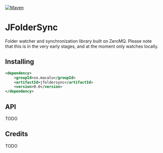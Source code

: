 [![Maven](https://img.shields.io/maven-central/v/so.macalu/jfoldersync.svg)](http://mvnrepository.com/artifact/so.macalu/jfoldersync)
# JFolderSync

Folder watcher and synchronization library built on ZeroMQ.
Please note that this is in the very early stages, and at the moment only watches locally.

## Installing
```xml
<dependency>
    <groupId>so.macalu</groupId>
    <artifactId>jfoldersync</artifactId>
    <version>0.6</version>
</dependency>
```

## API
TODO

## Credits
TODO